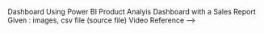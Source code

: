 Dashboard Using Power BI 
Product Analyis Dashboard with a Sales Report 
Given : images, csv file (source file)
Video Reference -->
